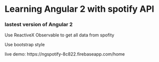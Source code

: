 <h1>Learning Angular 2 with spotify API</h1>
<h3>lastest version of Angular 2</h3>
<p>Use ReactiveX Observable to get all data from spofity</p>
<p>Use bootstrap style</p>
live demo: https://ngspotify-8c822.firebaseapp.com/home
